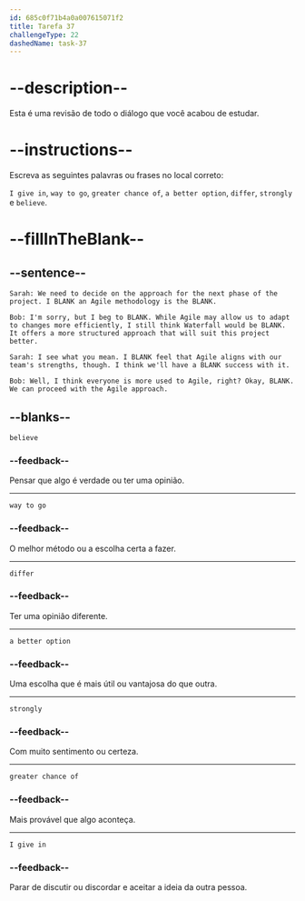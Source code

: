 ```yaml
---
id: 685c0f71b4a0a007615071f2
title: Tarefa 37
challengeType: 22
dashedName: task-37
---
```


<!-- REVIEW -->

# --description--

Esta é uma revisão de todo o diálogo que você acabou de estudar.

# --instructions--

Escreva as seguintes palavras ou frases no local correto:

`I give in`, `way to go`, `greater chance of`, `a better option`, `differ`, `strongly` e `believe`.

# --fillInTheBlank--

## --sentence--

`Sarah: We need to decide on the approach for the next phase of the project. I BLANK an Agile methodology is the BLANK.`

`Bob: I'm sorry, but I beg to BLANK. While Agile may allow us to adapt to changes more efficiently, I still think Waterfall would be BLANK. It offers a more structured approach that will suit this project better.`

`Sarah: I see what you mean. I BLANK feel that Agile aligns with our team's strengths, though. I think we'll have a BLANK success with it.`

`Bob: Well, I think everyone is more used to Agile, right? Okay, BLANK. We can proceed with the Agile approach.`

## --blanks--

`believe`

### --feedback--

Pensar que algo é verdade ou ter uma opinião.

---

`way to go`

### --feedback--

O melhor método ou a escolha certa a fazer.

---

`differ`

### --feedback--

Ter uma opinião diferente.

---

`a better option`

### --feedback--

Uma escolha que é mais útil ou vantajosa do que outra.

---

`strongly`

### --feedback--

Com muito sentimento ou certeza.

---

`greater chance of`

### --feedback--

Mais provável que algo aconteça.

---

`I give in`

### --feedback--

Parar de discutir ou discordar e aceitar a ideia da outra pessoa.

